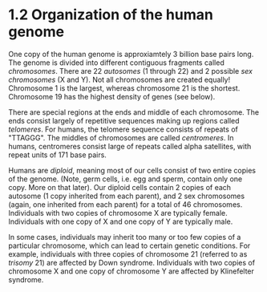 # 1.2 Organization of the human genome

One copy of the human genome is approxiamtely 3 billion base pairs long. The genome is divided into different contiguous fragments called *chromosomes*. There are 22 *autosomes* (1 through 22) and 2 possible *sex chromosomes* (X and Y).
Not all chromosomes are created equally! Chromosome 1 is the largest, whereas chromosome 21 is the shortest. Chromosome 19 has the highest density of genes (see below). 

There are special regions at the ends and middle of each chromosome. The ends consist largely of repetitive sequences making up regions called *telomeres*. For humans, the telomere sequence consists of repeats of "TTAGGG". The middles of chromosomes are called *centromeres*. In humans, centromeres consist large of repeats called alpha satellites, with repeat units of 171 base pairs.

Humans are *diploid*, meaning most of our cells consist of two entire copies of the genome. (Note, germ cells, i.e. egg and sperm, contain only one copy. More on that later). Our diploid cells contain 2 copies of each autosome (1 copy inherited from each parent), and 2 sex chromosomes (again, one inherited from each parent) for a total of 46 chromosomes. Individuals with two copies of chromosome X are typically female. Individuals with one copy of X and one copy of Y are typically male.

In some cases, individuals may inherit too many or too few copies of a particular chromosome, which can lead to certain genetic conditions. For example, individuals with three copies of chromosome 21 (referred to as *trisomy* 21) are affected by Down syndrome. Individuals with two copies of chromosome X and one copy of chromosome Y are affected by Klinefelter syndrome.